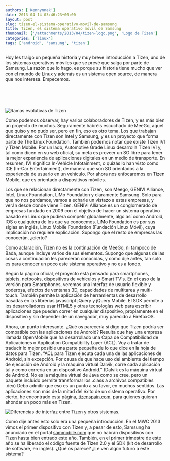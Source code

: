 ```yaml
---
authors: ['Kennynnek']
date: 2013-04-14 03:46:23+00:00
layout: post
slug: tizen-el-sistema-operativo-movil-de-samsung
title: Tizen, el sistema operativo móvil de Samsung
thumbnail: ['/attachments/2013/04/tizen-logo.png', 'Logo de Tizen']
categories: ['linux']
tags: ['android', 'samsung', 'tizen']
---
```


Hoy les traigo un pequeña historia y muy breve introducción a Tizen, uno de los sistemas operativos móviles que se prevé que salga por parte de  Samsung. La razón que lo hago, es porque su historia tiene mucho que ver con el mundo de Linux y además es un sistema open source, de manera que nos interesa. Empecemos.

<br/>
<br/>
<br/>
<br/>

<img alt="Ramas evolutivas de Tizen" src="/img/placeholder.gif" data-original="/attachments/2013/04/tizen.png" class="img-responsive img-rounded lazy" style="margin: 0 auto; display: block">

Como podemos observar, hay varios colaboradores de Tizen, y es más bien un proyecto de muchos. Seguramente habréis escuchado de MeeGo, aquel que quiso y no pudo ser, pero en fin, eso es otro tema. Los que trabajan directamente con Tizen son Intel y Samsung, y es un proyecto que forma parte de The Linux Foundation. También podemos notar que existe Tizen IVI y Tizen Mobile. Por un lado, Automotive Grade Linux desarrolla Tizen IVI y, tal como dicen en su web oficial, su meta es proveer un SO libre para tener la mejor experiencia de aplicaciones digitales en un medio de transporte. En resumen, IVI significa In-Vehicle Infotainment, o quizás lo han visto como ICE (In-Car Entertainment), de manera que son SO orientados a la experiencia de usuario en un vehículo. Por ahora nos enfocaremos en Tizen Mobile, que es orientado a dispositivos móviles.

Los que se relacionan directamente con Tizen, son Meego, GENIVI Alliance, Intel, Linux Foundation, LiMo Foundation y claramente Samsung. Solo para que no nos perdamos, vamos a echarle un vistazo a estas empresas, y verán desde donde viene Tizen. GENIVI Alliance es un conglomerado de empresas fundado en 2009 con el objetivo de hacer un sistema operativo basado en Linux que pudiera competir globalmente, algo así como Android, IOS o cualquiera de los que ya conocemos. LiMo Foundation es por sus siglas en inglés, Linux Mobile Foundation (Fundación Linux Móvil), cuya implicación no requiere explicación. Supongo que el resto de empresas las conocerán, ¿cierto?

Como aclaración, Tizen no es la continuación de MeeGo, ni tampoco de Bada, aunque incluye varios de sus elementos. Supongo que algunas de las cosas a continuación les parecerán conocidas, y como dije antes, tan solo es para conocer un poco este sistema operativo y no es a fondo.

Según la página oficial, el proyecto está pensado para smartphones, tablets, netbooks, dispositivos de vehículos y Smart TV's. En el caso de la versión para Smartphones, veremos una interfaz de usuario flexible y poderosa, efectos de ventanas 3D, capacidades de multitarea y multi-touch. También permite la aplicación de herramientas de desarrollo basadas en las librerias javascript jQuery y jQuery Mobile. El SDK permite a los desarrolladores usar HTML5 y otras tecnologías web para escribir aplicaciones que pueden correr en cualquier dispositivo, propiamente en el dispositivo y sin depender de un navegador, muy parecido a FirefoxOS.

Ahora, un punto interesante. ¿Qué os parecería si digo que Tizen podría ser compatible con las aplicaciones de Android? Resulta que hay una empresa llamada OpenMobile que ha desarrollado una Capa de Compatibilidad de Aplicaciones o Application Compatibility Layer (ACL). Voy a tratar de traducir lo mejor posible una parte pequeña de lo que dice en la hoja de datos para Tizen. “ACL para Tizen ejecuta cada una de las aplicaciones de Android, sin excepción. Por causa de que hace uso del ambiente del tiempo de ejecución de Android y la máquina virtual Dalvik, corre cada aplicación tal y como correría en un dispositivo Android.” (Dalvik es la máquina virtual de Android. No es la máquina virtual de Java como se cree, pero un paquete incluido permite transformar los .class a archivos compatibles .dex) Debo admitir que eso es un punto a su favor, en muchos sentidos. Las aplicaciones son más de la mitad del éxito de un sistema operativo. Por cierto, he encontrado esta página,[ tizenspain.com](http://tizenspain.com), para quienes quieran ahondar un poco más en Tizen.

<img alt="Diferencias de interfaz entre Tizen y otros sistemas." src="/img/placeholder.gif" data-original="/attachments/2013/04/imagen-post.png" class="img-responsive img-rounded lazy" style="margin: 0 auto; display: block">

Como dije antes esto solo era una pequeña introducción. En el MWC 2013 vimos el primer dispositivo con Tizen y, a pesar de esto, Samsung ha anunciado en el portal [sammobile.com](http://sammobile.com) que no habrán dispositivos con Tizen hasta bien entrado este año. También, en el primer trimestre de este año se ha liberado el código fuente de Tizen 2.0 y el SDK (kit de desarrollo de software, en inglés). ¿Qué os parece? ¿Le ven algún futuro a este sistema?
